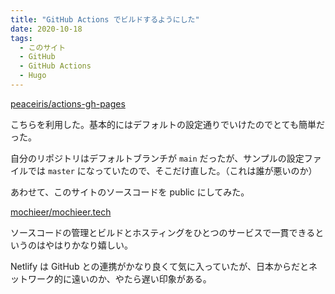 ```yaml
---
title: "GitHub Actions でビルドするようにした"
date: 2020-10-18
tags:
  - このサイト
  - GitHub
  - GitHub Actions
  - Hugo
---
```


[peaceiris/actions-gh-pages](https://github.com/peaceiris/actions-gh-pages)

こちらを利用した。基本的にはデフォルトの設定通りでいけたのでとても簡単だった。

自分のリポジトリはデフォルトブランチが `main` だったが、サンプルの設定ファイルでは `master` になっていたので、そこだけ直した。（これは誰が悪いのか）

あわせて、このサイトのソースコードを public にしてみた。

[mochieer/mochieer.tech](https://github.com/mochieer/mochieer.tech)

ソースコードの管理とビルドとホスティングをひとつのサービスで一貫できるというのはやはりかなり嬉しい。

Netlify は GitHub との連携がかなり良くて気に入っていたが、日本からだとネットワーク的に遠いのか、やたら遅い印象がある。

